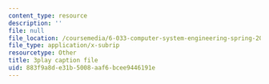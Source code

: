 ```yaml
---
content_type: resource
description: ''
file: null
file_location: /coursemedia/6-033-computer-system-engineering-spring-2018/883f9a8de31b5008aaf6bcee9446191e_r2_-2KW76ec.vtt
file_type: application/x-subrip
resourcetype: Other
title: 3play caption file
uid: 883f9a8d-e31b-5008-aaf6-bcee9446191e
---
```

